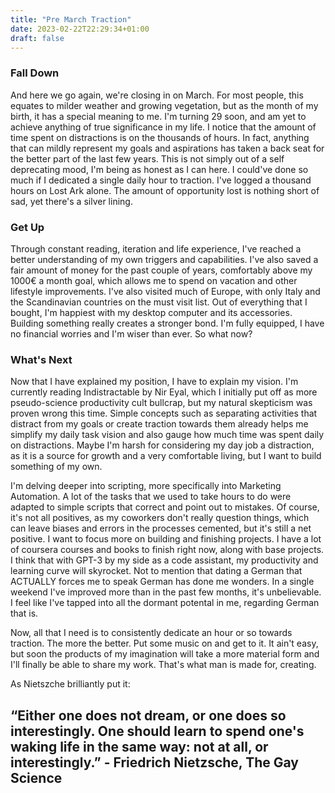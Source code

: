 ```yaml
---
title: "Pre March Traction"
date: 2023-02-22T22:29:34+01:00
draft: false
---
```


### Fall Down
And here we go again, we're closing in on March. For most people, this equates to milder weather and growing vegetation, but as the month of my birth, it has a special meaning to me. I'm turning 29 soon, and am yet to achieve anything of true significance in my life. I notice that the amount of time spent on distractions is on the thousands of hours. In fact, anything that can mildly represent my goals and aspirations has taken a back seat for the better part of the last few years. This is not simply out of a self deprecating mood, I'm being as honest as I can here. I could've done so much if I dedicated a single daily hour to traction. I've logged a thousand hours on Lost Ark alone. The amount of opportunity lost is nothing short of sad, yet there's a silver lining.

### Get Up
Through constant reading, iteration and life experience, I've reached a better understanding of my own triggers and capabilities. I've also saved a fair amount of money for the past couple of years, comfortably above my 1000€ a month goal, which allows me to spend on vacation and other lifestyle improvements. I've also visited much of Europe, with only Italy and the Scandinavian countries on the must visit list. Out of everything that I bought, I'm happiest with my desktop computer and its accessories. Building something really creates a stronger bond. I'm fully equipped, I have no financial worries and I'm wiser than ever. So what now?

### What's Next
Now that I have explained my position, I have to explain my vision. I'm currently reading Indistractable by Nir Eyal, which I initially put off as more pseudo-science productivity cult bullcrap, but my natural skepticism was proven wrong this time. Simple concepts such as separating activities that distract from my goals or create traction towards them already helps me simplify my daily task vision and also gauge how much time was spent daily on distractions. Maybe I'm harsh for considering my day job a distraction, as it is a source for growth and a very comfortable living, but I want to build something of my own. 

I'm delving deeper into scripting, more specifically into Marketing Automation. A lot of the tasks that we used to take hours to do were adapted to simple scripts that correct and point out to mistakes. Of course, it's not all positives, as my coworkers don't really question things, which can leave biases and errors in the processes cemented, but it's still a net positive. I want to focus more on building and finishing projects. I have a lot of coursera courses and books to finish right now, along with base projects. I think that with GPT-3 by my side as a code assistant, my productivity and learning curve will skyrocket. Not to mention that dating a German that ACTUALLY forces me to speak German has done me wonders. In a single weekend I've improved more than in the past few months, it's unbelievable. I feel like I've tapped into all the dormant potental in me, regarding German that is.

Now, all that I need is to consistently dedicate an hour or so towards traction. The more the better. Put some music on and get to it. It ain't easy, but soon the products of my imagination will take a more material form and I'll finally be able to share my work. That's what man is made for, creating.

As Nietszche brilliantly put it: 

## “Either one does not dream, or one does so interestingly. One should learn to spend one's waking life in the same way: not at all, or interestingly.” - Friedrich Nietzsche, The Gay Science